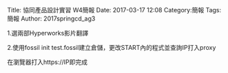 Title: 協同產品設計實習 W4簡報
Date: 2017-03-17 12:08
Category:簡報
Tags:簡報
Author: 2017springcd_ag3



<!-- PELICAN_END_SUMMARY -->


<p1>1.選兩部Hyperworks影片翻譯</p1>	

<p2>2.使用fossil init test.fossil建立倉儲，更改START內的程式並查詢IP打入proxy</p2>

</p3>在瀏覽器打入https://IP即完成 </p3>



